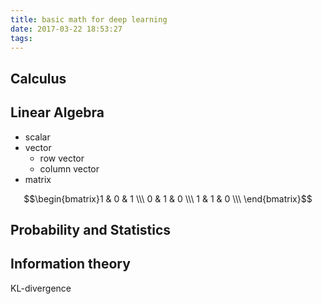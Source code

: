 ```yaml
---
title: basic math for deep learning
date: 2017-03-22 18:53:27
tags:
---
```


## Calculus

## Linear Algebra
- scalar
- vector
  - row vector
  - column vector
- matrix

$$\begin{bmatrix}1 & 0 & 1 \\\ 0 & 1 & 0 \\\ 1 & 1 & 0 \\\ \end{bmatrix}$$

## Probability and Statistics

## Information theory
KL-divergence
